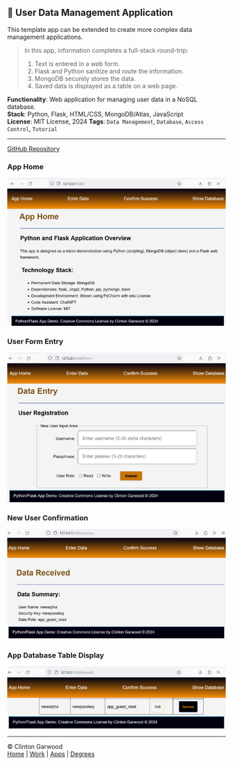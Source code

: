 ## 👥 User Data Management Application

This template app can be extended to create more complex data management applications.

> In this app, information completes a full-stack round-trip:
> 1) Text is entered in a web form.
> 2) Flask and Python sanitize and route the information.
> 3) MongoDB securely stores the data.
> 4) Saved data is displayed as a table on a web page.

**Functionality**: Web application for managing user data in a NoSQL database.  
**Stack**: Python, Flask, HTML/CSS, MongoDB/Atlas, JavaScript  
**License**: MIT License, 2024 
**Tags**: `Data Management`, `Database`, `Access Control`, `Tutorial`

---

[GitHub Repository](https://github.com/theCodingProfessor/Round_Trip_Data_Python_Flask_MongoDB)

### App Home 
![App Home](../Docs/img/app_img/app_home_700.png 'The home page for the data application.') 

### User Form Entry
![App Form](../Docs/img/app_img/app_form_700.png 'The web form used to collect information from the website visitor.') <br>

### New User Confirmation 
![App User](../Docs/img/app_img/new_user_700.png 'The information received from the user is displayed.') 

### App Database Table Display
![App Show](../Docs/img/app_img/show_users_700.png 'The records from the MongoDB data store are display.')

<hr>

&copy; Clinton Garwood  
[Home](../Hello_World.md) | [Work](../Experience) | [Apps](../Code_Apps) | [Degrees](../Degrees) 
